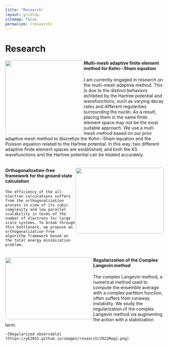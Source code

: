 ```yaml
---
title: "Research"
layout: gridlay
sitemap: false
permalink: /research/
---
```


# Research

<div class="rowl1">
  <img src="{{ site.url }}{{ site.baseurl }}/images/research/2023multimesh2.png" class="img-responsive" style="float: left; border-radius: 5px; width: 250px; height: 237px" />
  <h4>Multi-mesh adaptive finite element method for Kohn--Sham equation</h4>

  I am currently engaged in research on the multi-mesh adaptive method. This is due to the distinct behaviors exhibited by the Hartree potential and wavefunctions, such as varying decay rates and different regularities surrounding the nuclei. As a result, placing them in the same finite element space may not be the most suitable approach. We use a mult-mesh method based on our prior adaptive mesh method to discretize the Kohn--Sham equation and the Poisson equation related to the Hartree potential. In this way, two different adaptive finite element spaces are established, and both the KS wavefunctions and the Hartree potential can be treated accurately.

  <ul style="overflow: hidden">
  </ul>
</div>

<div class="rowl1">
  <img src="{{ site.url }}{{ site.baseurl }}/images/research/C384.png" class="img-responsive" style="float: right; border-radius: 5px; width: 280px; height: 210px" />
  <h4>Orthogonalization-free framework for the ground state calculation</h4>

	The efficiency of the all-electron calculations suffers from the orthogonalization process in view of its cubic complexity and low parallel scalability in terms of the number of electrons for large scale systems. To break through this bottleneck, we propose an orthogonalization-free algorithm framework based on the total energy minimization problem. 
 

  <ul style="overflow: hidden">
  </ul>
</div>



<div class="rowl1">
  <img src="{{ site.url }}{{ site.baseurl }}/images/research/2022Reg.png" class="img-responsive" style="float: left; border-radius: 5px; width: 280px; height: 196px" />
  <h4>Regularization of the Complex Langevin method</h4>

  The complex Langevin method, a numerical method used to compute the ensemble average with a complex partition function, often suffers from runaway instability. We study the regularization of the complex Langevin method via augmenting the action with a stabilization term.

	~[Regularized observable](https://yk2015.github.io/images/research/2022Reg2.png)

  <ul style="overflow: hidden">
  </ul>
</div>


